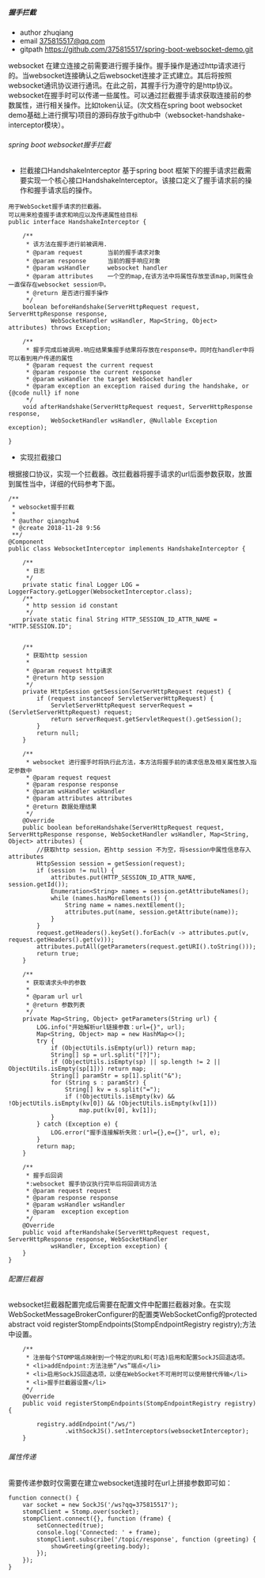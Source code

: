 ##### 握手拦截
- author zhuqiang
- email 375815517@qq.com
- gitpath https://github.com/375815517/spring-boot-websocket-demo.git


websocket 在建立连接之前需要进行握手操作。握手操作是通过http请求进行的。当websocket连接确认之后websocket连接才正式建立。其后将按照websocket通讯协议进行通讯。在此之前，其握手行为遵守的是http协议。websocket在握手时可以传递一些属性。可以通过拦截握手请求获取连接前的参数属性，进行相关操作。比如token认证。(次文档在spring boot websocket demo基础上进行撰写)项目的源码存放于github中（websocket-handshake-interceptor模块）。


###### spring boot websocket握手拦截

- 拦截接口HandshakeInterceptor
基于spring boot 框架下的握手请求拦截需要实现一个核心接口HandshakeInterceptor。该接口定义了握手请求前的操作和握手请求后的操作。
```
用于WebSocket握手请求的拦截器。
可以用来检查握手请求和响应以及传递属性给目标
public interface HandshakeInterceptor {

	/**
	 * 该方法在握手进行前被调用.
	 * @param request       当前的握手请求对象
	 * @param response      当前的握手响应对象
	 * @param wsHandler     websocket handler
	 * @param attributes    一个空的map,在该方法中将属性存放至该map,则属性会一直保存在websocket session中。
	 * @return 是否进行握手操作
	 */
	boolean beforeHandshake(ServerHttpRequest request, ServerHttpResponse response,
			WebSocketHandler wsHandler, Map<String, Object> attributes) throws Exception;

	/**
	 * 握手完成后被调用.响应结果集握手结果将存放在response中。同时在handler中将可以看到用户传递的属性
	 * @param request the current request
	 * @param response the current response
	 * @param wsHandler the target WebSocket handler
	 * @param exception an exception raised during the handshake, or {@code null} if none
	 */
	void afterHandshake(ServerHttpRequest request, ServerHttpResponse response,
			WebSocketHandler wsHandler, @Nullable Exception exception);

}
```
- 实现拦截接口

 根据接口协议，实现一个拦截器。改拦截器将握手请求的url后面参数获取，放置到属性当中，详细的代码参考下面。

```
/**
 * websocket握手拦截
 *
 * @author qiangzhu4
 * @create 2018-11-28 9:56
 **/
@Component
public class WebsocketInterceptor implements HandshakeInterceptor {

    /**
     * 日志
     */
    private static final Logger LOG = LoggerFactory.getLogger(WebsocketInterceptor.class);
    /**
     * http session id constant
     */
    private static final String HTTP_SESSION_ID_ATTR_NAME = "HTTP.SESSION.ID";


    /**
     * 获取http session
     *
     * @param request http请求
     * @return http session
     */
    private HttpSession getSession(ServerHttpRequest request) {
        if (request instanceof ServletServerHttpRequest) {
            ServletServerHttpRequest serverRequest = (ServletServerHttpRequest) request;
            return serverRequest.getServletRequest().getSession();
        }
        return null;
    }

    /**
     * websocket 进行握手时将执行此方法，本方法将握手前的请求信息及相关属性放入指定参数中
     * @param request request
     * @param response response
     * @param wsHandler wsHandler
     * @param attributes attributes
     * @return 数据处理结果
     */
    @Override
    public boolean beforeHandshake(ServerHttpRequest request, ServerHttpResponse response, WebSocketHandler wsHandler, Map<String, Object> attributes) {
        //获取http session，若http session 不为空，将session中属性信息存入attributes
        HttpSession session = getSession(request);
        if (session != null) {
            attributes.put(HTTP_SESSION_ID_ATTR_NAME, session.getId());
            Enumeration<String> names = session.getAttributeNames();
            while (names.hasMoreElements()) {
                String name = names.nextElement();
                attributes.put(name, session.getAttribute(name));
            }
        }
        request.getHeaders().keySet().forEach(v -> attributes.put(v, request.getHeaders().get(v)));
        attributes.putAll(getParameters(request.getURI().toString()));
        return true;
    }

    /**
     * 获取请求头中的参数
     *
     * @param url url
     * @return 参数列表
     */
    private Map<String, Object> getParameters(String url) {
        LOG.info("开始解析url链接参数：url={}", url);
        Map<String, Object> map = new HashMap<>();
        try {
            if (ObjectUtils.isEmpty(url)) return map;
            String[] sp = url.split("[?]");
            if (ObjectUtils.isEmpty(sp) || sp.length != 2 || ObjectUtils.isEmpty(sp[1])) return map;
            String[] paramStr = sp[1].split("&");
            for (String s : paramStr) {
                String[] kv = s.split("=");
                if (!ObjectUtils.isEmpty(kv) && !ObjectUtils.isEmpty(kv[0]) && !ObjectUtils.isEmpty(kv[1]))
                    map.put(kv[0], kv[1]);
            }
        } catch (Exception e) {
            LOG.error("握手连接解析失败：url={},e={}", url, e);
        }
        return map;
    }

    /**
     * 握手后回调
     *:websocket 握手协议执行完毕后将回调词方法
     * @param request request
     * @param response response
     * @param wsHandler wsHandler
     * @param  exception exception
     */
    @Override
    public void afterHandshake(ServerHttpRequest request, ServerHttpResponse response, WebSocketHandler
            wsHandler, Exception exception) {
    }
}

```
###### 配置拦截器
websocket拦截器配置完成后需要在配置文件中配置拦截器对象。在实现WebSocketMessageBrokerConfigurer的配置类WebSocketConfig的protected abstract void registerStompEndpoints(StompEndpointRegistry registry);方法中设置。

```
    /**
     * 注册每个STOMP端点映射到一个特定的URL和(可选)启用和配置SockJS回退选项。
     * <li>addEndpoint:方法注册“/ws”端点</li>
     * <li>启用SockJS回退选项，以便在WebSocket不可用时可以使用替代传输</li>
     * <li>握手拦截器设置</li>
     */
    @Override
    public void registerStompEndpoints(StompEndpointRegistry registry) {
   
        registry.addEndpoint("/ws/")
                .withSockJS().setInterceptors(websocketInterceptor);
    }
```

###### 属性传递
需要传递参数时仅需要在建立websocket连接时在url上拼接参数即可如：
```
function connect() {
    var socket = new SockJS('/ws?qq=375815517');
    stompClient = Stomp.over(socket);
    stompClient.connect({}, function (frame) {
        setConnected(true);
        console.log('Connected: ' + frame);
        stompClient.subscribe('/topic/response', function (greeting) {
            showGreeting(greeting.body);
        });
    });
}
```
